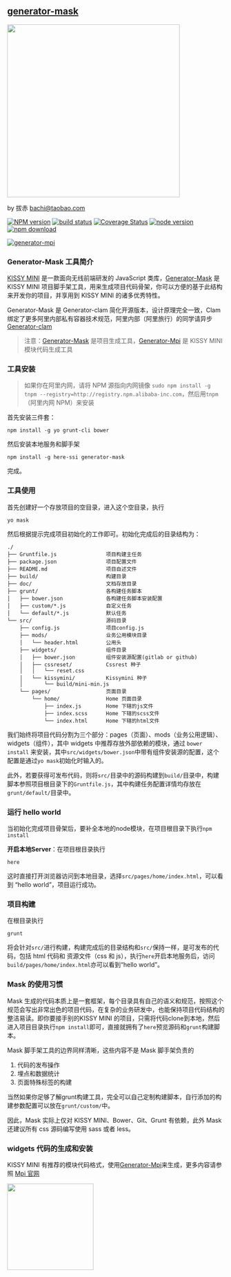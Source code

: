 ## [generator-mask](https://github.com/jayli/generator-mask)

<img src="https://gw.alicdn.com/tps/TB1K4zwJXXXXXXwaXXXXXXXXXXX-1178-454.png_600x600.jpg" width="400" />

by 拔赤 bachi@taobao.com

[![NPM version][npm-image]][npm-url]
[![build status][travis-image]][travis-url]
[![Coverage Status](https://coveralls.io/repos/jayli/generator-mask/badge.svg?branch=master&service=github)](https://coveralls.io/github/jayli/generator-mask?branch=master)
[![node version][node-image]][node-url]
[![npm download][npm-download]][download-url]

[![generator-mpi](https://nodei.co/npm/generator-mask.png)](https://npmjs.org/package/generator-mask)

[npm-image]: http://img.shields.io/npm/v/generator-mask.svg?style=flat-square
[npm-url]: http://npmjs.org/package/generator-mask
[bower-image]: http://img.shields.io/bower/v/generator-mask.svg?style=flat-square
[bower-url]: https://github.com/jayli/generator-mask
[travis-image]: https://img.shields.io/travis/jayli/generator-mask.svg?style=flat-square
[travis-url]: https://travis-ci.org/jayli/generator-mask
[node-image]: https://img.shields.io/badge/node.js-%3E=_0.12-green.svg?style=flat-square
[node-url]: http://nodejs.org/download/
[npm-download]: https://img.shields.io/npm/dm/generator-mask.svg?style=flat-square
[download-url]: https://npmjs.org/package/generator-mask

### Generator-Mask 工具简介

[KISSY MINI](http://m.kissyui.com) 是一款面向无线前端研发的 JavaScript 类库，[Generator-Mask](https://github.com/jayli/generator-mask) 是 KISSY MINI 项目脚手架工具，用来生成项目代码骨架，你可以方便的基于此结构来开发你的项目，并享用到 KISSY MINI 的诸多优秀特性。

Generator-Mask 是 Generator-clam 简化开源版本，设计原理完全一致，Clam 绑定了更多阿里内部私有容器技术规范，阿里内部（阿里旅行）的同学请异步[Generator-clam](http://web.npm.alibaba-inc.com/package/generator-clam)

> 注意：[Generator-Mask](https://github.com/jayli/generator-mask) 是项目生成工具，[Generator-Mpi](https://github.com/jayli/generator-mpi) 是 KISSY MINI 模块代码生成工具

### 工具安装

> 如果你在阿里内网，请将 NPM 源指向内网镜像 `sudo npm install -g tnpm --registry=http://registry.npm.alibaba-inc.com`，然后用`tnpm`（阿里内网 NPM）来安装

首先安装三件套：

	npm install -g yo grunt-cli bower

然后安装本地服务和脚手架

	npm install -g here-ssi generator-mask

完成。

### 工具使用

首先创建好一个存放项目的空目录，进入这个空目录，执行

	yo mask

然后根据提示完成项目初始化的工作即可。初始化完成后的目录结构为：

	./
	├── Gruntfile.js 				项目构建主任务
	├── package.json				项目配置文件
	├── README.md					项目自述文件
	├── build/						构建目录
	├── doc/						文档存放目录
	├── grunt/						各构建任务脚本
	│   ├── bower.json				各构建任务脚本安装配置
	│   ├── custom/*.js				自定义任务
	│   └── default/*.js			默认任务
	└── src/						源码目录
		├── config.js				项目config.js
		├── mods/					业务公用模块目录
		│   └── header.html			公用头
		├── widgets/ 				组件目录
		│   ├── bower.json			组件安装源配置(gitlab or github)
		│   ├── cssreset/			Cssrest 种子
		│   │   └── reset.css
		│   └── kissymini/			Kissymini 种子
		│       └── build/mini-min.js
		└── pages/					页面目录		 
			└── home/				Home 页面目录
				├── index.js		Home 下辖的js文件
				├── index.scss		Home 下辖的scss文件
				└── index.html		Home 下辖的html文件

我们始终将项目代码分割为三个部分：pages（页面）、mods（业务公用逻辑）、widgets（组件），其中 widgets 中推荐存放外部依赖的模块，通过 `bower install` 来安装，其中`src/widgets/bower.json`中带有组件安装源的配置，这个配置是通过`yo mask`初始化时输入的。

此外，若要获得可发布代码，则将`src/`目录中的源码构建到`build/`目录中，构建脚本参照项目根目录下的`Gruntfile.js`，其中构建任务配置详情均存放在`grunt/default/`目录中。

### 运行 hello world

当初始化完成项目骨架后，要补全本地的node模块，在项目根目录下执行`npm install`

**开启本地Server**：在项目根目录执行

	here

这时直接打开浏览器访问到本地目录，选择`src/pages/home/index.html`，可以看到 “hello world”，项目运行成功。

### 项目构建

在根目录执行

	grunt

将会针对`src/`进行构建，构建完成后的目录结构和`src/`保持一样，是可发布的代码，包括 html 代码和 资源文件（css 和 js），执行`here`开启本地服务后，访问`build/pages/home/index.html`亦可以看到“hello world”。

### Mask 的使用习惯

Mask 生成的代码本质上是一套框架，每个目录具有自己的语义和规范，按照这个规范会写出非常出色的项目代码，在复杂的业务研发中，也能保持项目代码结构的整洁易读。即你要接手别的KISSY MINI 的项目，只需将代码clone到本地，然后进入项目目录执行`npm install`即可，直接就拥有了`here`预览源码和`grunt`构建脚本。

Mask 脚手架工具的边界同样清晰，这些内容不是 Mask 脚手架负责的

1. 代码的发布操作
1. 埋点和数据统计
1. 页面特殊标签的构建

当然如果你足够了解grunt构建工具，完全可以自己定制构建脚本，自行添加的构建参数配置可以放在`grunt/custom/`中。

因此，Mask 实际上仅对 KISSY MINI、Bower、Git、Grunt 有依赖，此外 Mask 还建议所有 css 源码编写使用 sass 或者 less。

### widgets 代码的生成和安装

KISSY MINI 有推荐的模块代码格式，使用[Generator-Mpi](https://github.com/jayli/generator-mpi)来生成，更多内容请参照 [Mpi 官网](https://github.com/jayli/generator-mpi)

<img src="http://gw.alicdn.com/tps/TB13sGbJXXXXXbaXVXXXXXXXXXX-360-196.png" width="200" />

